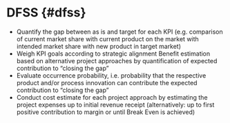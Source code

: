 # DFSS {#dfss}

*   Quantify the gap between as is and target for each KPI (e.g. comparison of current market share with current product on the market with intended market share with new product in target market)
*   Weigh KPI goals according to strategic alignment Benefit estimation based on alternative project approaches by quantification of expected contribution to “closing the gap”
*   Evaluate occurrence probability, i.e. probability that the respective product and/or process innovation can contribute the expected contribution to “closing the gap”
*   Conduct cost estimate for each project approach by estimating the project expenses up to initial revenue receipt (alternatively: up to first positive contribution to margin or until Break Even is achieved)